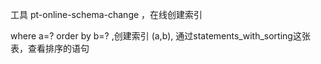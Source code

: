 工具 pt-online-schema-change ，在线创建索引

where a=? order by b=? ,创建索引 (a,b),  通过statements_with_sorting这张表，查看排序的语句
